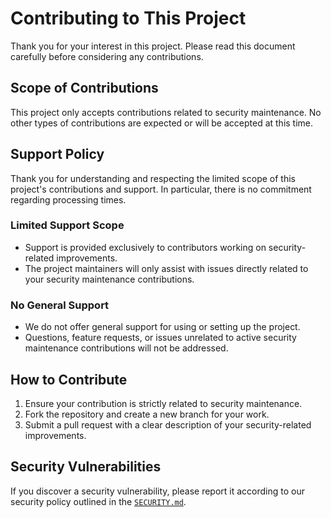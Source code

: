 # Contributing to This Project

Thank you for your interest in this project. Please read this document carefully before considering any contributions.

## Scope of Contributions

This project only accepts contributions related to security maintenance. No other types of contributions are expected or will be accepted at this time.

## Support Policy

Thank you for understanding and respecting the limited scope of this project's contributions and support. In particular, there is no commitment regarding processing times.

### Limited Support Scope

- Support is provided exclusively to contributors working on security-related improvements.
- The project maintainers will only assist with issues directly related to your security maintenance contributions.

### No General Support

- We do not offer general support for using or setting up the project.
- Questions, feature requests, or issues unrelated to active security maintenance contributions will not be addressed.

## How to Contribute

1. Ensure your contribution is strictly related to security maintenance.
2. Fork the repository and create a new branch for your work.
3. Submit a pull request with a clear description of your security-related improvements.

## Security Vulnerabilities

If you discover a security vulnerability, please report it according to our security policy outlined in the [`SECURITY.md`](SECURITY.md).